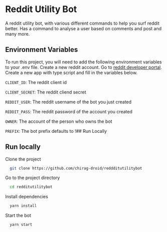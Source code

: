 # Reddit Utility Bot

A reddit utility bot, with various different commands to help you surf reddit better. Has a command to analyse a user based on comments and post and many more.

## Environment Variables

To run this project, you will need to add the following environment variables to your .env file. Create a new reddit account. Go to [reddit developer portal](https://reddit.com/prefs/app). Create a new app with type script and fill in the variables below.

`CLIENT_ID`:  The reddit client id

`CLIENT_SECRET`: The reddit cliend secret

`REDDIT_USER`: The reddit username of the bot you just created

`REDDIT_PASS`: The reddit password of the account you created

`OWNER`: The account of the person who owns the bot

`PREFIX`: The bot prefix defaults to !## Run Locally

## Run locally

Clone the project

```bash
  git clone https://github.com/chirag-droid/reddditutilitybot
```

Go to the project directory

```bash
  cd redditutilitybot
```

Install dependencies

```bash
  yarn install
```

Start the bot

```bash
  yarn start
```
